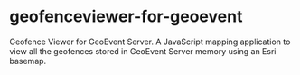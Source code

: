 # geofenceviewer-for-geoevent
Geofence Viewer for GeoEvent Server.
A JavaScript mapping application to view all the geofences stored in GeoEvent Server memory using an Esri basemap.

